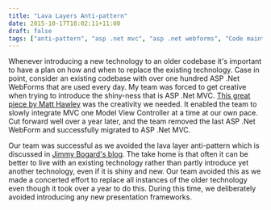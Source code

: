 ```yaml
---
title: "Lava Layers Anti-pattern"
date: 2015-10-17T18:02:11+11:00
draft: false
tags: ["anti-pattern", "asp .net mvc", "asp .net webforms", "Code maintainability"]
---
```


Whenever introducing a new technology to an older codebase it's important to have a plan on how and when to replace the existing technology. Case in point, consider an existing codebase with over one hundred ASP .Net WebForms that are used every day. My team was forced to get creative when trying to introduce the shiny-ness that is ASP .Net MVC. [This great piece by Matt Hawley](http://www.eworldui.net/blog/post/2011/01/07/Using-Razor-Pages-with-WebForms-Master-Pages.aspx) was the creativity we needed.  It enabled the team to slowly integrate MVC one Model View Controller at a time at our own pace. Cut forward well over a year later, and the team removed the last ASP .Net WebForm and successfully migrated to ASP .Net MVC.

Our team was successful as we avoided the lava layer anti-pattern which is discussed in [Jimmy Bogard's blog](https://lostechies.com/jimmybogard/2015/01/15/combating-the-lava-layer-anti-pattern-with-rolling-refactoring/). The take home is that often it can be better to live with an existing technology rather than partly introduce yet another technology, even if it is shiny and new. Our team avoided this as we made a concerted effort to replace all instances of the older technology even though it took over a year to do this.  During this time, we deliberately avoided introducing any new presentation frameworks.